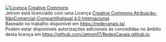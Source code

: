 <a rel="license" href="http://creativecommons.org/licenses/by-nc-sa/4.0/"><img alt="Licença Creative Commons" style="border-width:0" src="https://i.creativecommons.org/l/by-nc-sa/4.0/88x31.png" /></a><br /><span xmlns:dct="http://purl.org/dc/terms/" property="dct:title">Jetrom</span> está licenciado com uma Licença <a rel="license" href="http://creativecommons.org/licenses/by-nc-sa/4.0/">Creative Commons Atribuição-NãoComercial-CompartilhaIgual 4.0 Internacional</a>.<br />Baseado no trabalho disponível em <a xmlns:dct="http://purl.org/dc/terms/" href="https://redecanais.la/" rel="dct:source">https://redecanais.la/</a>.<br />Podem estar disponíveis autorizações adicionais às concedidas no âmbito desta licença em <a xmlns:cc="http://creativecommons.org/ns#" href="https://github.com/Jetrom17/RedesCanais.github.io" rel="cc:morePermissions">https://github.com/Jetrom17/RedesCanais.github.io</a>.
